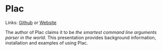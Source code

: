 # Plac
Links: [Github](https://github.com/irsbugs/meetings/blob/master/2015/2015-10-12/plac/README.md) or [Website](https://irsbugs.github.io/meetings/2015/2015-10-12/plac/) 

The author of Plac claims it to be *the smartest command line arguments parser
in the world*. This presentation provides background information, installation
and examples of using Plac.
